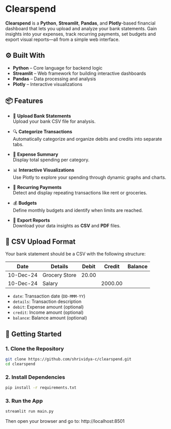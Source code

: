 # Clearspend

**Clearspend** is a **Python**, **Streamlit**, **Pandas**, and **Plotly**-based financial dashboard that lets you upload and analyze your bank statements. Gain insights into your expenses, track recurring payments, set budgets and export visual reports—all from a simple web interface.

## ⚙️ Built With

- **Python** – Core language for backend logic  
- **Streamlit** – Web framework for building interactive dashboards  
- **Pandas** – Data processing and analysis  
- **Plotly** – Interactive visualizations  

## 📦 Features

- 📁 **Upload Bank Statements**  
  Upload your bank CSV file for analysis.

- 🔍 **Categorize Transactions**  
  Automatically categorize and organize debits and credits into separate tabs.

- 📂 **Expense Summary**  
  Display total spending per category.

- 📊 **Interactive Visualizations**  
  Use Plotly to explore your spending through dynamic graphs and charts.

- 🔁 **Recurring Payments**  
  Detect and display repeating transactions like rent or groceries.

- 💰 **Budgets**  
  Define monthly budgets and identify when limits are reached.

- 🧾 **Export Reports**  
  Download your data insights as **CSV** and **PDF** files.

## 📄 CSV Upload Format

Your bank statement should be a CSV with the following structure:

| Date       | Details        | Debit  | Credit | Balance |
|------------|----------------|--------|--------|---------|
| 10-Dec-24  | Grocery Store  | 20.00  |        |         |
| 10-Dec-24  | Salary         |        |2000.00 |         |

- `date`: Transaction date (`DD-MMM-YY`)  
- `details`: Transaction description  
- `debit`: Expense amount (optional)  
- `credit`: Income amount (optional)
- `balance`: Balance amount (optional)

## 🚀 Getting Started

### 1. Clone the Repository

```bash
git clone https://github.com/shrividya-c/clearspend.git
cd clearspend
```

### 2. Install Dependencies

```bash
pip install -r requirements.txt
```

### 3. Run the App
```bash
streamlit run main.py
```

Then open your browser and go to:
http://localhost:8501